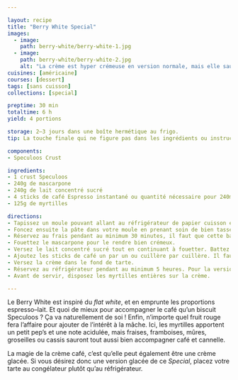 ```yaml
---

layout: recipe
title: "Berry White Special"
images:
  - image:
    path: berry-white/berry-white-1.jpg
  - image:
    path: berry-white/berry-white-2.jpg
    alt: "La crème est hyper crémeuse en version normale, mais elle saura particulièrement bien se tenir en version glacée. En tout cas, elle enrobe les myrtilles sans être trop liquide, donc pas besoin de gélifiant."
cuisines: [américaine]
courses: [dessert]
tags: [sans cuisson]
collections: [special]

preptime: 30 min
totaltime: 6 h
yield: 4 portions

storage: 2–3 jours dans une boîte hermétique au frigo.
tip: La touche finale qui ne figure pas dans les ingrédients ou instructions, c’est la mousse de lait. Les plus motivés pourront la verser sur les fruits rouges à la toute fin du montage histoire de peaufiner l’aspect <i lang="en">flat white</i>.

components:
- Speculoos Crust

ingredients:
- 1 crust Speculoos
- 240g de mascarpone
- 240g de lait concentré sucré
- 4 sticks de café Espresso instantané ou quantité nécessaire pour 240ml (voir paquet/boîte)
- 125g de myrtilles

directions:
- Tapissez un moule pouvant allant au réfrigérateur de papier cuisson en minimisant au maximum les plis.
- Foncez ensuite la pâte dans votre moule en prenant soin de bien tasser la base et les bords. Les bords doivent être suffisamment hauts pour accueillir la ganache et le glaçage – après à vous d'adapter les proportions aux différentes étapes du montage si vous voyez que les bords ne le sont pas assez. 
- Réservez au frais pendant au minimum 30 minutes, il faut que cette base soit suffisamment solide pour accueillir la ganache.
- Fouettez le mascarpone pour le rendre bien crémeux. 
- Versez le lait concentré sucré tout en continuant à fouetter. Battez jusqu’à obtenir une belle crème suffisamment liquide pour pouvoir dissoudre le café.
- Ajoutez les sticks de café un par un ou cuillère par cuillère. Il faut que la dose soit bien incorporée, avec une crème bien lisse, avant d’ajouter le suivant.
- Versez la crème dans le fond de tarte.
- Réservez au réfrigérateur pendant au minimum 5 heures. Pour la version glacée, au moins 3 heures au congélateur.
- Avant de servir, disposez les myrtilles entières sur la crème.

---
```


Le Berry White est inspiré du <i lang="en">flat white</i>, et en emprunte les proportions espresso–lait. Et quoi de mieux pour accompagner le café qu’un biscuit Speculoos&nbsp;? Ça va naturellement de soi&nbsp;! Enfin, n’importe quel fruit rouge fera l’affaire pour ajouter de l’intérêt à la mâche. Ici, les myrtilles apportent un petit pep’s et une note acidulée, mais fraises, framboises, mûres, groseilles ou cassis sauront tout aussi bien accompagner café et cannelle. 

La magie de la crème café, c’est qu’elle peut également être une crème glacée. Si vous désirez donc une version glacée de ce <i lang="en">Special</i>, placez votre tarte au congélateur plutôt qu’au réfrigérateur.
